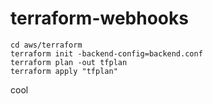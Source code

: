 # terraform-webhooks

```shell
cd aws/terraform
terraform init -backend-config=backend.conf
terraform plan -out tfplan
terraform apply "tfplan"
``````

cool
